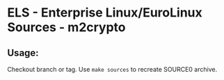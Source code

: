 # ELS - Enterprise Linux/EuroLinux Sources - m2crypto
 
## Usage:
  Checkout branch or tag. Use `make sources` to recreate  SOURCE0 archive.
